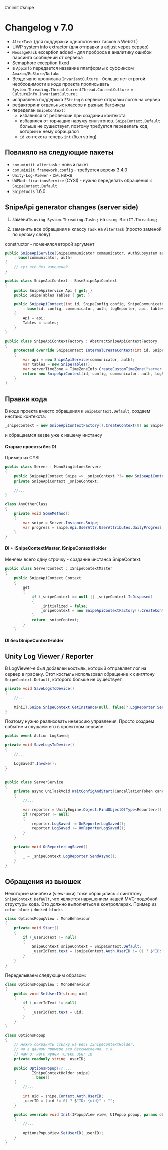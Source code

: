 #miniit  #snipe 
# Changelog v 7.0
- `AlterTask` (для поддержки однопоточных тасков в WebGL)
- UWP system info extractor (для отправки в adjust через сервер)
- `MessagePack` exception added - для проброса в аналитику ошибок парсинга сообщений от сервера
- Semaphore exception fixed
- в `AppInfo` передается название платформы с суффиксом `Amazon/RuStore/Nutaku`
- Везде явно прописана `InvariantCulture` - больше нет строгой необходимости в коде проекта прописывать
  `System.Threading.Thread.CurrentThread.CurrentCulture = CultureInfo.InvariantCulture;`
- исправлена поддержка `ZString` в сервисе отправки логов на сервер
- рефакторинг отдельных классов и разные багфиксы
- переделан `SnipeContext`:
	- избавился от рефлексии при создании контекста
	- избавился от торчащих наружу синглтонов. `SnipeContext.Default` больше не существует, поэтому требуется переделать код, который к нему обращался
	- `id` контекста теперь `int` (был string)

## Повлияло на следующие пакеты
- `com.miniit.altertask` - новый пакет
- `com.miniit.framework.config` - требуется версия 3.4.0
- `Unity-Log-Viewer` - см. ниже
- `UWPNotificationsService` (CYSI) - нужно переделать обращения к `SnipeContext.Default`
- `SnipeTools` 1.6.0

## SnipeApi generator changes (server side)
1. заменить
`using System.Threading.Tasks;`
на
`using MiniIT.Threading;`

2. заменить все обращения к классу `Task` на `AlterTask` (просто заменой по целому слову)

constructor - поменялся второй аргумент
```csharp
public SnipeApiService(SnipeCommunicator communicator, AuthSubsystem auth)
	: base(communicator, auth)
{
	// тут всё без изменений
}
```

```csharp
public class SnipeApiContext : BaseSnipeApiContext
{
	public SnipeApiService Api { get; }
	public SnipeTables Tables { get; }

	public SnipeApiContext(int id, SnipeConfig config, SnipeCommunicator communicator, AuthSubsystem auth, LogReporter logReporter, SnipeApiService api, SnipeTables tables, TimeZoneInfo serverTimeZone)
		: base(id, config, communicator, auth, logReporter, api, tables, serverTimeZone)
	{
		Api = api;
		Tables = tables;
	}
}

public class SnipeApiContextFactory : AbstractSnipeApiContextFactory
{
	protected override SnipeContext InternalCreateContext(int id, SnipeConfig config, SnipeCommunicator communicator, AuthSubsystem auth, LogReporter logReporter)
	{
		var api = new SnipeApiService(communicator, auth);
		var tables = new SnipeTables();
		var serverTimeZone = TimeZoneInfo.CreateCustomTimeZone("server time", TimeSpan.FromHours(3), "server time", "server time");
		return new SnipeApiContext(id, config, communicator, auth, logReporter, api, tables, serverTimeZone);
	}
}
```

## Правки кода
В коде проекта вместо обращения к `SnipeContext.Default`, создаем инстанс контекста:
```csharp
_snipeContext = new SnipeApiContextFactory().CreateContext(0) as SnipeApiContext;
```

и обращаемся везде уже к нашему инстансу

#### Старые проекты без DI
Пример из CYSI
```csharp
public class Server : MonoSingleton<Server>
{
	public SnipeApiContext Snipe => _snipeContext ??= new SnipeApiContextFactory().CreateContext(0) as SnipeApiContext;
	private SnipeApiContext _snipeContext;
	
	//...
}

class AnyOtherClass
{
	private void SomeMethod()
	{
		var snipe = Server.Instance.Snipe;
		var progress = snipe.Api.UserAttr.UserAttributes.dailyProgress.GetValue();
	}
}
```

#### DI + ISnipeContextMaster, ISnipeContextHolder
Меняем всего одну строчку - создание инстанса SnipeContext:
```csharp
public class ServerContext : ISnipeContextMaster
{
	public SnipeApiContext Context
	{
		get
		{
			if (_snipeContext == null || _snipeContext.IsDisposed)
			{
				_initialized = false;
				_snipeContext = new SnipeApiContextFactory().CreateContext(0) as SnipeApiContext;
			}
			return _snipeContext;
		}
	}
```

#### DI без ISnipeContextHolder


## Unity Log Viewer / Reporter
В LogViewer-е был добавлен костыль, который отправляет лог на сервер в графану. Этот костыль использовал обращение к синглтону `SnipeContext.Default`, которого больше не существует.
```csharp
private void SaveLogsToDevice()
{
	//...
	
	MiniIT.Snipe.SnipeContext.GetInstance(null, false)?.LogReporter.SendAsync();
}
```
Поэтому нужно реализовать инверсию управления. Просто создаем событие и слушаем его в проектном сервисе:
```csharp
public event Action LogSaved;

private void SaveLogsToDevice()
{
	//...
	
	LogSaved?.Invoke();
}
```
```csharp

public class ServerService
{
	private async UniTaskVoid WaitConfigAndStart(CancellationToken cancellationToken)
	{
		//...

		var reporter = UnityEngine.Object.FindObjectOfType<Reporter>();
		if (reporter != null)
		{
			reporter.LogSaved -= OnReporterLogSaved();
			reporter.LogSaved += OnReporterLogSaved();
		}
	}
	
	private void OnReporterLogSaved()
	{
		_ = _snipeContext.LogReporter.SendAsync();
	}
}
```

## Обращения из вьюшек
Некоторые монобехи (view-шки) тоже обращались к синглтону `SnipeContext.Default`, что является нарушением нашей MVC-подобной структуры кода. Это должно выполняться в контроллерах.
Пример из `color block` / `docked blocks`
```csharp
class OptionsPopupView : MonoBehaviour
{
	private void Start()
	{
		if (_userIdText != null)
		{
			SnipeContext snipeContext = SnipeContext.Default;
			_userIdText.text = (snipeContext.Auth.UserID != 0) ? $"ID: {snipeContext.Auth.UserID}" : "";
		}
	}
}
```
Переделываем следующим образом:
```csharp
class OptionsPopupView : MonoBehaviour
{
	public void SetUserID(string uid)
	{
		if (_userIdText != null)
		{
			_userIdText.text = uid;
		}
	}
}

class OptionsPopup
{
	// можно сохранить ссылку на весь ISnipeContextHolder,
	// но в данном примере это бессмысленно, т.к.
	// нам от него нужен только user id
	private readonly string _userID;
	
	public OptionsPopup(//...,
            ISnipeContextHolder snipe)
            : base()
	{
		//...
		
		int uid = snipe.Context.Auth.UserID;
		_userID = (uid != 0) ? $"ID: {uid}" : "";
	}

	public override void Init(IPopupView view, UIPopup popup, params object[] args)
	{
		//...
		
		optionsPopupView.SetUserID(_userID);
	}
}
```

